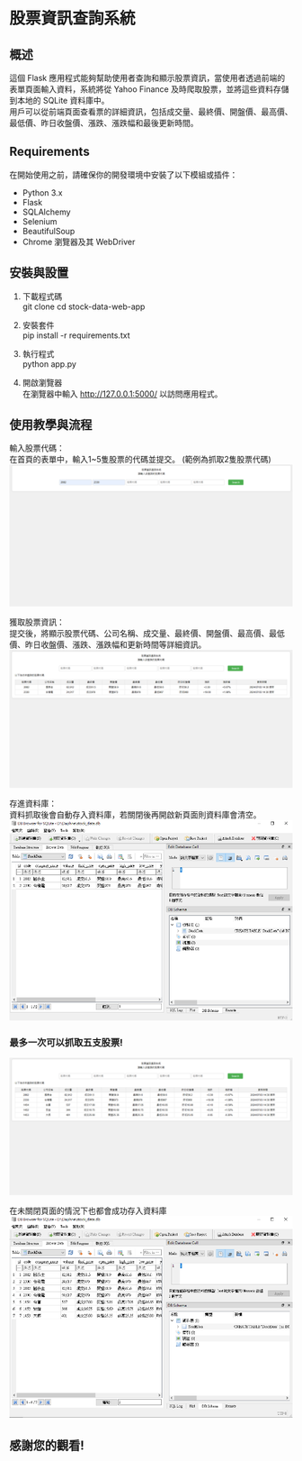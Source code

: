 # 股票資訊查詢系統

## 概述

這個 Flask 應用程式能夠幫助使用者查詢和顯示股票資訊，當使用者透過前端的表單頁面輸入資料，系統將從 Yahoo Finance 及時爬取股票，並將這些資料存儲到本地的 SQLite 資料庫中。  
用戶可以從前端頁面查看票的詳細資訊，包括成交量、最終價、開盤價、最高價、最低價、昨日收盤價、漲跌、漲跌幅和最後更新時間。  

## Requirements 

在開始使用之前，請確保你的開發環境中安裝了以下模組或插件：

- Python 3.x
- Flask
- SQLAlchemy
- Selenium
- BeautifulSoup
- Chrome 瀏覽器及其 WebDriver

## 安裝與設置

1. 下載程式碼  
git clone <repository-url>
cd stock-data-web-app  

3. 安裝套件  
pip install -r requirements.txt  

4. 執行程式  
python app.py  

5. 開啟瀏覽器  
在瀏覽器中輸入 http://127.0.0.1:5000/ 以訪問應用程式。

## 使用教學與流程  

輸入股票代碼：   
在首頁的表單中，輸入1~5隻股票的代碼並提交。  (範例為抓取2隻股票代碼)  
![Image text](https://github.com/viang2593/Daphne_stocks/blob/e98bb53cb773af00ebac610a7ef6759b07d76832/image/%E8%BC%B8%E5%85%A5%E8%82%A1%E7%A5%A8%E4%BB%A3%E7%A2%BC.png)  

獲取股票資訊：  
提交後，將顯示股票代碼、公司名稱、成交量、最終價、開盤價、最高價、最低價、昨日收盤價、漲跌、漲跌幅和更新時間等詳細資訊。  
![Image text](https://github.com/viang2593/Daphne_stocks/blob/4f1f063bc7226a7016ea0becbbd7159d3e0342a0/image/%E7%8D%B2%E5%BE%97%E8%82%A1%E7%A5%A8%E8%B3%87%E8%A8%8A.png)  

存進資料庫：  
資料抓取後會自動存入資料庫，若關閉後再開啟新頁面則資料庫會清空。  
![Image text](https://github.com/viang2593/Daphne_stocks/blob/4f1f063bc7226a7016ea0becbbd7159d3e0342a0/image/%E6%88%90%E5%8A%9F%E5%AD%98%E5%85%A5%E8%B3%87%E6%96%99%E5%BA%AB.png)  

### 最多一次可以抓取五支股票!
![Image text](https://github.com/viang2593/Daphne_stocks/blob/4f1f063bc7226a7016ea0becbbd7159d3e0342a0/image/%E6%9C%80%E5%A4%9A%E7%88%AC%E5%8F%965%E9%9A%BB.png)

在未關閉頁面的情況下也都會成功存入資料庫
![Image text](https://github.com/viang2593/Daphne_stocks/blob/d8e847b326b4e9f920253abd91ad983e21ea6afe/image/%E5%85%A8%E9%83%A8%E9%83%BD%E6%9C%89%E6%88%90%E5%8A%9F%E5%AD%98%E5%85%A5.png)

## 感謝您的觀看!

